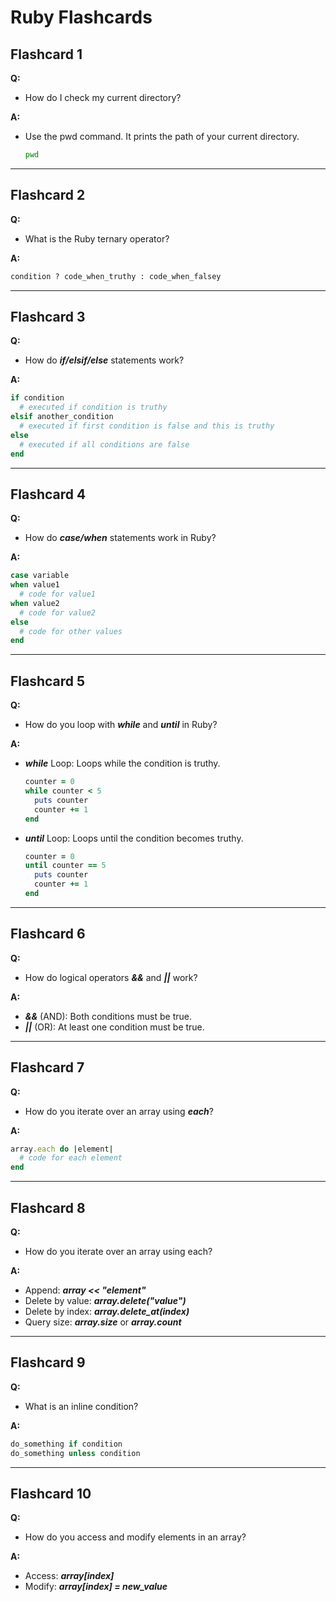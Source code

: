 # Ruby Flashcards

## Flashcard 1  
**Q:**  
- How do I check my current directory?

**A:**  
- Use the pwd command. It prints the path of your current directory.
  ```bash
  pwd
  ```
---

## Flashcard 2  
**Q:**  
- What is the Ruby ternary operator?

**A:**  
```ruby
condition ? code_when_truthy : code_when_falsey
```
---

## Flashcard 3  
**Q:**  
- How do ***if/elsif/else*** statements work?

**A:**  
```ruby
if condition
  # executed if condition is truthy
elsif another_condition
  # executed if first condition is false and this is truthy
else
  # executed if all conditions are false
end
```
---

## Flashcard 4  
**Q:**  
- How do ***case/when*** statements work in Ruby?

**A:**  
```ruby
case variable
when value1
  # code for value1
when value2
  # code for value2
else
  # code for other values
end
```
---

## Flashcard 5  
**Q:**  
- How do you loop with ***while*** and ***until*** in Ruby?

**A:**  
- ***while*** Loop: Loops while the condition is truthy.
  ```ruby
  counter = 0
  while counter < 5
    puts counter
    counter += 1
  end
  ```
- ***until*** Loop: Loops until the condition becomes truthy.
  ```ruby
  counter = 0
  until counter == 5
    puts counter
    counter += 1
  end
  ```
---

## Flashcard 6  
**Q:**  
- How do logical operators ***&&*** and ***||*** work?

**A:**  
- ***&&*** (AND): Both conditions must be true.
- ***||*** (OR): At least one condition must be true.

---

## Flashcard 7  
**Q:**  
- How do you iterate over an array using ***each***?

**A:**  
```ruby
array.each do |element|
  # code for each element
end
```

---

## Flashcard 8  
**Q:**  
- How do you iterate over an array using each?

**A:**  
- Append: ***array << "element"***
- Delete by value: ***array.delete("value")***
- Delete by index: ***array.delete_at(index)***
- Query size: ***array.size*** or ***array.count***

---

## Flashcard 9  
**Q:**  
- What is an inline condition?

**A:**  
```ruby
do_something if condition  
do_something unless condition  
```
---

## Flashcard 10  
**Q:**  
- How do you access and modify elements in an array?

**A:**  
- Access: ***array[index]***
- Modify: ***array[index] = new_value***
